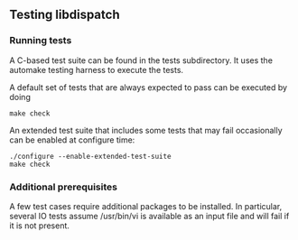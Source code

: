 ## Testing libdispatch

### Running tests

A C-based test suite can be found in the tests subdirectory.
It uses the automake testing harness to execute the tests.

A default set of tests that are always expected to pass can
be executed by doing

   ```
   make check
   ```

An extended test suite that includes some tests that may fail
occasionally can be enabled at configure time:

   ```
   ./configure --enable-extended-test-suite
   make check
   ```

### Additional prerequisites

A few test cases require additional packages to be installed.
In particular, several IO tests assume /usr/bin/vi is available
as an input file and will fail if it is not present.